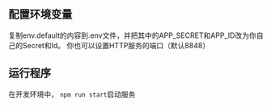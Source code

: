 


## 配置环境变量

复制env.default的内容到.env文件，并把其中的APP_SECRET和APP_ID改为你自己的Secret和Id。
你也可以设置HTTP服务的端口（默认8848）


## 运行程序

在开发环境中， `npm run start`启动服务


